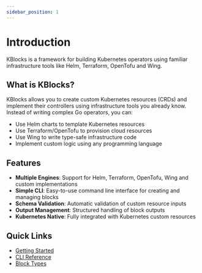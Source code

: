```yaml
---
sidebar_position: 1
---
```


# Introduction

KBlocks is a framework for building Kubernetes operators using familiar infrastructure tools like Helm, Terraform, OpenTofu and Wing.

## What is KBlocks?

KBlocks allows you to create custom Kubernetes resources (CRDs) and implement their controllers using infrastructure tools you already know. Instead of writing complex Go operators, you can:

- Use Helm charts to template Kubernetes resources
- Use Terraform/OpenTofu to provision cloud resources 
- Use Wing to write type-safe infrastructure code
- Implement custom logic using any programming language

## Features

- **Multiple Engines**: Support for Helm, Terraform, OpenTofu, Wing and custom implementations
- **Simple CLI**: Easy-to-use command line interface for creating and managing blocks
- **Schema Validation**: Automatic validation of custom resource inputs
- **Output Management**: Structured handling of block outputs
- **Kubernetes Native**: Fully integrated with Kubernetes custom resources

## Quick Links

- [Getting Started](getting-started.md)
- [CLI Reference](cli-reference.md)
- [Block Types](block-types/index.md) 